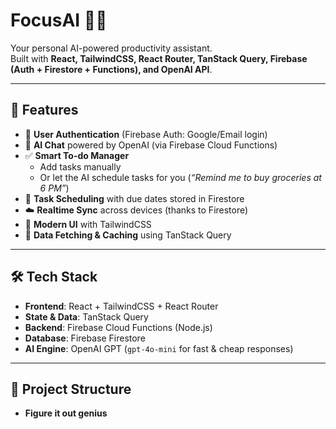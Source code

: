 # FocusAI 🧠✨
Your personal AI-powered productivity assistant.  
Built with **React, TailwindCSS, React Router, TanStack Query, Firebase (Auth + Firestore + Functions), and OpenAI API**.  

---

## 🚀 Features
- 🔐 **User Authentication** (Firebase Auth: Google/Email login)  
- 💬 **AI Chat** powered by OpenAI (via Firebase Cloud Functions)  
- ✅ **Smart To-do Manager**  
  - Add tasks manually  
  - Or let the AI schedule tasks for you (*“Remind me to buy groceries at 6 PM”*)  
- 📅 **Task Scheduling** with due dates stored in Firestore  
- ☁️ **Realtime Sync** across devices (thanks to Firestore)  
- 🎨 **Modern UI** with TailwindCSS  
- 🔄 **Data Fetching & Caching** using TanStack Query  

---

## 🛠️ Tech Stack
- **Frontend**: React + TailwindCSS + React Router  
- **State & Data**: TanStack Query  
- **Backend**: Firebase Cloud Functions (Node.js)  
- **Database**: Firebase Firestore  
- **AI Engine**: OpenAI GPT (`gpt-4o-mini` for fast & cheap responses)  

---

## 📂 Project Structure
- **Figure it out genius**
